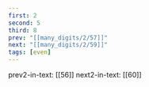 ```yaml
---
first: 2
second: 5
third: 8
prev: "[[many_digits/2/57]]"
next: "[[many_digits/2/59]]"
tags: [even]
---
```

prev2-in-text: [[56]]
next2-in-text: [[60]]
